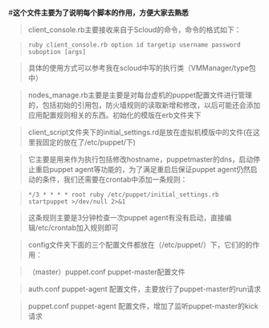 #**这个文件主要为了说明每个脚本的作用，方便大家去熟悉**
 >client_console.rb主要接收来自于Scloud的命令，命令的格式如下：
 
 >`ruby client_console.rb option id targetip username password suboption [args] ` 
 
 >具体的使用方式可以参考我在scloud中写的执行类（VMManager/type包中）

  >nodes_manage.rb主要是主要是对每台虚机的puppet配置文件进行管理的，包括初始的引用包，防火墙规则的读取新增和修改，以后可能还会添加应用配置规则相关的东西。初始化的模版在erb文件夹下
  
  >client_script文件夹下的initial_settings.rd是放在虚拟机模版中的文件(在这里我固定的放在了/etc/puppet/下)
  
  >它主要是用来作为执行包括修改hostname，puppetmaster的dns，启动停止重启puppet agent等功能的，为了满足重启后保证puppet
  agent仍然启动的条件，我们还需要在crontab中添加一条规则：
  
  >`*/3 * * * * root ruby /etc/puppet/initial_settings.rb startpuppet >/dev/null 2>&1`
  
  >这条规则主要是3分钟检查一次puppet agent有没有启动，直接编辑/etc/crontab加入规则即可
  
  >config文件夹下面的三个配置文件都放在（/etc/puppet/）下，它们的的作用：
  
  >（master）puppet.conf puppet-master配置文件
  
  > auth.conf		puppet-agent 配置文件，主要放行了puppet-master的run请求
  
  >puppet.conf 		puppet-agent 配置文件，增加了监听puppet-master的kick请求
  
  
